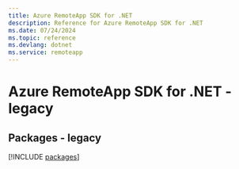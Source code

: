 ```yaml
---
title: Azure RemoteApp SDK for .NET
description: Reference for Azure RemoteApp SDK for .NET
ms.date: 07/24/2024
ms.topic: reference
ms.devlang: dotnet
ms.service: remoteapp
---
```

# Azure RemoteApp SDK for .NET - legacy
## Packages - legacy
[!INCLUDE [packages](remoteapp-index.md)]
